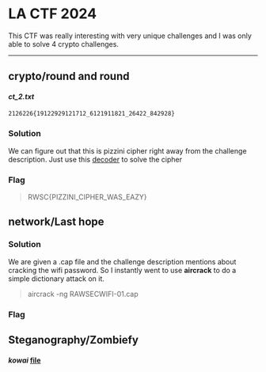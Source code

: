 LA CTF 2024 
=====

This CTF was really interesting with very unique challenges and I was only able to solve 4 crypto challenges. 

---

## crypto/round and round


#### *ct_2.txt*
```txt
2126226{19122929121712_6121911821_26422_842928}
```

### Solution
We can figure out that this is pizzini cipher right away from the challenge description.
Just use this [decoder](https://www.cachesleuth.com/pizzini.html) to solve the cipher 

### Flag
> RWSC{PIZZINI_CIPHER_WAS_EAZY}

## network/Last hope 

### Solution
We are given a .cap file and the challenge description mentions about cracking the wifi password. So I instantly went to use **aircrack** to do a simple dictionary attack on it.
> aircrack -ng RAWSECWIFI-01.cap 

### Flag

## Steganography/Zombiefy

#### *kowai* [file](https://github.com/solaris0141/CTF-Writeup/edit/main/rENTASCTF2024/kowai)



